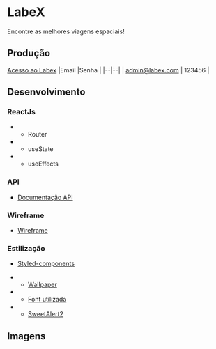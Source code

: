 # LabeX

Encontre as melhores viagens espaciais!

## Produção

[Acesso ao Labex](https://gabazevdo-labex.surge.sh/)
|Email  |Senha  |
|--|--|
| admin@labex.com | 123456 |


## Desenvolvimento
### ReactJs
 - - Router
 - - useState
 - - useEffects




### API

- [Documentação API](https://documenter.getpostman.com/view/9133542/TzCTZkQr)

### Wireframe
 - [Wireframe](https://www.figma.com/file/mMMjpRSaCDkJSqoCrTmAFb/Wireframe-LabeX?node-id=0%3A1)


### Estilização
- [Styled-components](https://styled-components.com/)

- - [Wallpaper](https://wall.alphacoders.com/big.php?i=520921&lang=Swedish)

- - [Font utilizada](https://fonts.google.com/specimen/Glory)

- - [SweetAlert2](https://sweetalert2.github.io/#input-types)


## Imagens

